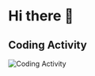 # Hi there 👋

<!--
**imeyk/imeyk** is a ✨ _special_ ✨ repository because its `README.md` (this file) appears on your GitHub profile.

Here are some ideas to get you started:

- 🔭 I’m currently working on ...
- 🌱 I’m currently learning ...
- 👯 I’m looking to collaborate on ...
- 🤔 I’m looking for help with ...
- 💬 Ask me about ...
- 📫 How to reach me: ...
- 😄 Pronouns: ...
- ⚡ Fun fact: ...
-->

## Coding Activity
<img alt="Coding Activity" src="https://wakatime.com/share/@imeyk/24bbdcf3-3de5-43ae-80ed-333e957eb49e.png"/>
